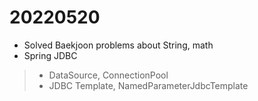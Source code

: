 # 20220520

- Solved Baekjoon problems about String, math
- Spring JDBC
> - DataSource, ConnectionPool
> - JDBC Template, NamedParameterJdbcTemplate
